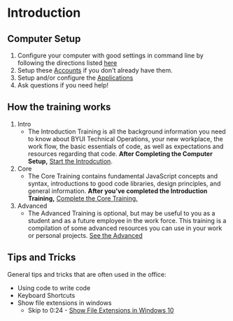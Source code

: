 # Introduction

## Computer Setup
1. Configure your computer with good settings in command line by following the directions listed [here](https://github.com/byuitechops/for-the-strength-of-developers/blob/master/newHireToDo.md#set-up-your-computer)
2. Setup these [Accounts](https://github.com/byuitechops/for-the-strength-of-developers/blob/master/newHireToDo.md#make-accounts-in-all-following-places) if you don't already have them.
2. Setup and/or configure the [Applications](https://github.com/byuitechops/for-the-strength-of-developers/blob/master/newHireToDo.md#install-applications)
3. Ask questions if you need help!

##  How the training works
1.  Intro
    * The Introduction Training is all the background information you need to know about BYUI Technical Operations, your new workplace, the work flow, the basic essentials of code, as well as expectations and resources regarding that code. **After Completing the Computer Setup,** [Start the Introdcution](./intro.md). 
2.  Core
    * The Core Training contains fundamental JavaScript concepts and syntax, introductions to good code libraries, design principles, and general information.  **After you've completed the Introduction Training,** [Complete the Core Training.](../Core/core.md)
3.  Advanced
    * The Advanced Training is optional, but may be useful to you as a student and as a future employee in the work force. This training is a compilation of some advanced resources you can use in your work or personal projects. [See the Advanced](../Advanced/advanced.md)

## Tips and Tricks
General tips and tricks that are often used in the office:
* Using code to write code
* Keyboard Shortcuts
* Show file extensions in windows
    *   Skip to 0:24 - [Show File Extensions in Windows 10](https://www.youtube.com/watch?v=PoTah9YBG2Y)